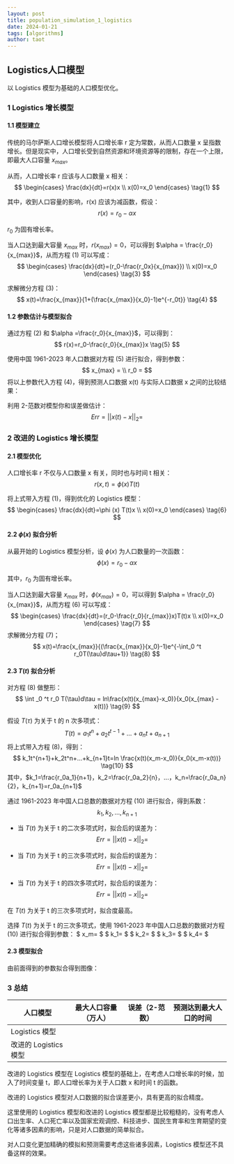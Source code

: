 ```yaml
---
layout: post
title: population_simulation_1_logistics
date: 2024-01-21
tags: [algorithms]
author: taot
---
```


## Logistics人口模型

以 Logistics 模型为基础的人口模型优化。

### 1 Logistics 增长模型

#### 1.1 模型建立

传统的马尔萨斯人口增长模型将人口增长率 r 定为常数，从而人口数量 x 呈指数增长。但是现实中，人口增长受到自然资源和环境资源等的限制，存在一个上限，即最大人口容量 $x_{max}$。

从而，人口增长率 r 应该与人口数量 x 相关：
$$
\begin{cases}
    \frac{dx}{dt}=r(x)x \\
    x(0)=x_0
\end{cases}
\tag{1}
$$

其中，收到人口容量的影响，r(x) 应该为减函数，假设：
$$
r(x)=r_0-\alpha x \tag{2}
$$

$r_0$ 为固有增长率。

当人口达到最大容量 $x_{max}$ 时，$r(x_{max})=0$，可以得到 $\alpha = \frac{r_0}{x_{max}}$，从而方程 (1) 可以写成：
$$
\begin{cases}
    \frac{dx}{dt}=(r_0-\frac{r_0x}{x_{max}}) \\
    x(0)=x_0
\end{cases}
\tag{3}
$$

求解微分方程 (3)：
$$
x(t)=\frac{x_{max}}{1+(\frac{x_{max}}{x_0}-1)e^{-r_0t}}
\tag{4}
$$

#### 1.2 参数估计与模型拟合

通过方程 (2) 和 $\alpha =\frac{r_0}{x_{max}}$，可以得到：
$$
r(x)=r_0-\frac{r_0}{x_{max}}x \tag{5}
$$

使用中国 1961-2023 年人口数据对方程 (5) 进行拟合，得到参数：
$$
x_{max} = \\
r_0 = 
$$
将以上参数代入方程 (4)，得到预测人口数据 x(t) 与实际人口数据 x 之间的比较结果：


利用 2-范数对模型你和误差做估计：
$$
Err=||x(t)-x||_2=
$$


### 2 改进的 Logistics 增长模型

#### 2.1 模型优化

人口增长率 r 不仅与人口数量 x 有关，同时也与时间 t 相关：
$$
r(x, t)=\phi(x)T(t)
$$

将上式带入方程 (1)，得到优化的 Logistics 模型：
$$
\begin{cases}
    \frac{dx}{dt}=\phi (x) T(t)x \\
    x(0)=x_0
\end{cases}
\tag{6}
$$

#### 2.2 $\phi (x)$ 拟合分析

从最开始的 Logistics 模型分析，设 $\phi (x)$ 为人口数量的一次函数：
$$
\phi (x)=r_0-\alpha x
$$

其中，$r_0$ 为固有增长率。

当人口达到最大容量 $x_{max}$ 时，$\phi (x_{max})=0$，可以得到 $\alpha = \frac{r_0}{x_{max}}$，从而方程 (6) 可以写成：
$$
\begin{cases}
    \frac{dx}{dt}=(r_0-\frac{r_0}{r_{max}}x)T(t)x \\
    x(0)=x_0
\end{cases}
\tag{7}
$$
求解微分方程 (7)；
$$
x(t)=\frac{x_{max}}{(\frac{x_{max}}{x_0}-1)e^{-\int_0 ^t r_0T(\tau)d\tau+1}}
\tag{8}
$$

#### 2.3 $T(t)$ 拟合分析

对方程 (8) 做整形：
$$
\int _0 ^t r_0 T(\tau)d\tau = ln\frac{x(t)(x_{max}-x_0)}{x_0(x_{max} - x(t))}
\tag{9}
$$

假设 $T(\tau)$ 为关于 t 的 n 次多项式：
$$
T(t) = a_1t^n + a_2t^{t-1} + ... + a_nt + a_{n+1}
$$
将上式带入方程 (8)，得到：
$$
k_1t^{n+1}+k_2t^n+...+k_{n+1}t=ln \frac{x(t)(x_m-x_0)}{x_0(x_m-x(t))}
\tag{10}
$$
其中，$k_1=\frac{r_0a_1}{n+1}，k_2=\frac{r_0a_2}{n}，...，k_n=\frac{r_0a_n}{2}，k_{n+1}=r_0a_{n+1}$

通过 1961-2023 年中国人口总数的数据对方程 (10) 进行拟合，得到系数：
$$
k_1, k_2, ..., k_{n+1}
$$

* 当 $T(t)$ 为关于 t 的二次多项式时，拟合后的误差为：
$$
Err=||x(t)-x||_2=
\tag{11}
$$

* 当 $T(t)$ 为关于 t 的三次多项式时，拟合后的误差为：
$$
Err=||x(t)-x||_2=
\tag{12}
$$

* 当 $T(t)$ 为关于 t 的四次多项式时，拟合后的误差为：
$$
Err=||x(t)-x||_2=
\tag{13}
$$

在 $T(t)$ 为关于 t 的三次多项式时，拟合度最高。

选择 $T(t)$ 为关于 t 的三次多项式，使用 1961-2023 年中国人口总数的数据对方程 (10) 进行拟合得到参数：
$
x_m=
$
$
k_1=
$
$
k_2=
$
$
k_3=
$
$
k_4=
$

#### 2.3 模型拟合

由前面得到的参数拟合得到图像：


### 3 总结

|人口模型|最大人口容量（万人）|误差（2-范数）|预测达到最大人口的时间|
|---|---|---|---|
|Logistics 模型||||
|改进的 Logistics 模型||||

改进的 Logistics 模型在 Logistics 模型的基础上，在考虑人口增长率的时候，加入了时间变量 t，即人口增长率为关于人口数 x 和时间 t 的函数。

改进的 Logistics 模型对人口数据的拟合误差更小，具有更高的拟合精度。

这里使用的 Logistics 模型和改进的 Logistics 模型都是比较粗糙的，没有考虑人口出生率、人口死亡率以及国家宏观调控、科技进步、国民生育率和生育期望的变化等诸多因素的影响，只是对人口数据的简单拟合。

对人口变化更加精确的模拟和预测需要考虑这些诸多因素，Logistics 模型还不具备这样的效果。
